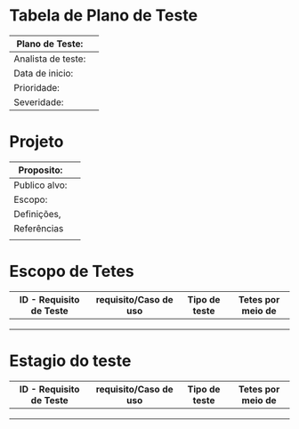 # Tabela de Plano de Teste

| Plano de Teste: |  |
| --- | --- |
| Analista de teste: |  |
| Data de inicio: |  |
| Prioridade: |  |
| Severidade: |  |

# Projeto

| Proposito: |  |
| --- | --- |
| Publico alvo: |  |
| Escopo: |  |
| Definições,  |  |
| Referências |  |
|  |  |

# Escopo de Tetes

| ID - Requisito de Teste | requisito/Caso de uso | Tipo de teste | Tetes por meio de  |
| --- | --- | --- | --- |
|  |  |  |  |
|  |  |  |  |
|  |  |  |  |

# Estagio do teste

| ID - Requisito de Teste | requisito/Caso de uso | Tipo de teste | Tetes por meio de  |
| --- | --- | --- | --- |
|  |  |  |  |
|  |  |  |  |
|  |  |  |  |